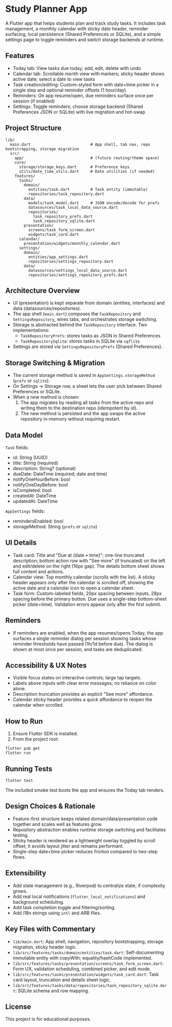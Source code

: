 # Study Planner App

A Flutter app that helps students plan and track study tasks. It includes task management, a monthly calendar with sticky date header, reminder surfacing, local persistence (Shared Preferences or SQLite), and a simple settings page to toggle reminders and switch storage backends at runtime.

## Features

- Today tab: View tasks due today; add, edit, delete with undo
- Calendar tab: Scrollable month view with markers; sticky header shows active date; select a date to view tasks
- Task creation/editing: Custom-styled form with date+time picker in a single step and optional reminder offsets (1 hour/day)
- Reminders: On app resume/open, due reminders surface once per session (if enabled)
- Settings: Toggle reminders; choose storage backend (Shared Preferences JSON or SQLite) with live migration and hot-swap

## Project Structure

```
lib/
  main.dart                          # App shell, tab nav, repo bootstrapping, storage migration
  src/
    app/                             # (future routing/theme space)
    core/
      storage/storage_keys.dart      # Preference keys
      utils/date_time_utils.dart     # Date utilities (if needed)
    features/
      tasks/
        domain/
          entities/task.dart         # Task entity (immutable)
          repositories/task_repository.dart
        data/
          models/task_model.dart     # JSON encode/decode for prefs
          datasources/task_local_data_source.dart
          repositories/
            task_repository_prefs.dart
            task_repository_sqlite.dart
        presentation/
          screens/task_form_screen.dart
          widgets/task_card.dart
      calendar/
        presentation/widgets/monthly_calendar.dart
      settings/
        domain/
          entities/app_settings.dart
          repositories/settings_repository.dart
        data/
          datasources/settings_local_data_source.dart
          repositories/settings_repository_prefs.dart
```

## Architecture Overview

- UI (presentation) is kept separate from domain (entities, interfaces) and data (datasources/repositories).
- The app shell (`main.dart`) composes the `TaskRepository` and `SettingsRepository`, wires tabs, and orchestrates storage switching.
- Storage is abstracted behind the `TaskRepository` interface. Two implementations:
  - `TaskRepositoryPrefs`: stores tasks as JSON in Shared Preferences
  - `TaskRepositorySqlite`: stores tasks in SQLite via `sqflite`
- Settings are stored via `SettingsRepositoryPrefs` (Shared Preferences).

## Storage Switching & Migration

- The current storage method is saved in `AppSettings.storageMethod` (`prefs` or `sqlite`).
- On Settings → Storage row, a sheet lets the user pick between Shared Preferences or SQLite.
- When a new method is chosen:
  1. The app migrates by reading all tasks from the active repo and writing them to the destination repo (idempotent by id).
  2. The new method is persisted and the app swaps the active repository in-memory without requiring restart.

## Data Model

`Task` fields:
- id: String (UUID)
- title: String (required)
- description: String? (optional)
- dueDate: DateTime (required; date and time)
- notifyOneHourBefore: bool
- notifyOneDayBefore: bool
- isCompleted: bool
- createdAt: DateTime
- updatedAt: DateTime

`AppSettings` fields:
- remindersEnabled: bool
- storageMethod: String (`prefs` or `sqlite`)

## UI Details

- Task card: Title and "Due at {date • time}"; one-line truncated description; bottom action row with "See more" (if truncated) on the left and edit/delete on the right (16px gap). The details bottom sheet shows full content and actions.
- Calendar view: Top monthly calendar (scrolls with the list). A sticky header appears only after the calendar is scrolled off, showing the active date and a calendar icon to open a calendar sheet.
- Task form: Custom-labeled fields, 20px spacing between inputs, 28px spacing before the primary button. Due uses a single-step bottom-sheet picker (date+time). Validation errors appear only after the first submit.

## Reminders

- If reminders are enabled, when the app resumes/opens Today, the app surfaces a single reminder dialog per session showing tasks whose reminder thresholds have passed (1h/1d before due). The dialog is shown at most once per session, and tasks are deduplicated.

## Accessibility & UX Notes

- Visible focus states on interactive controls; large tap targets.
- Labels above inputs with clear error messages; no reliance on color alone.
- Description truncation provides an explicit "See more" affordance.
- Calendar sticky header provides a quick affordance to reopen the calendar when scrolled.

## How to Run

1. Ensure Flutter SDK is installed.
2. From the project root:

```
flutter pub get
flutter run
```

## Running Tests

```
flutter test
```

The included smoke test boots the app and ensures the Today tab renders.

## Design Choices & Rationale

- Feature-first structure keeps related domain/data/presentation code together and scales well as features grow.
- Repository abstraction enables runtime storage switching and facilitates testing.
- Sticky header is rendered as a lightweight overlay toggled by scroll offset; it avoids layout jitter and remains performant.
- Single-step date+time picker reduces friction compared to two-step flows.

## Extensibility

- Add state management (e.g., Riverpod) to centralize state, if complexity grows.
- Add real local notifications (`flutter_local_notifications`) and background scheduling.
- Add task completion toggle and filtering/sorting.
- Add i18n strings using `intl` and ARB files.

## Key Files with Commentary

- `lib/main.dart`: App shell, navigation, repository bootstrapping, storage migration, sticky header logic.
- `lib/src/features/tasks/domain/entities/task.dart`: Self-documenting immutable entity with copyWith; equality/hashCode implemented.
- `lib/src/features/tasks/presentation/screens/task_form_screen.dart`: Form UX, validation scheduling, combined picker, and edit mode.
- `lib/src/features/tasks/presentation/widgets/task_card.dart`: Task card layout, truncation and details sheet logic.
- `lib/src/features/tasks/data/repositories/task_repository_sqlite.dart`: SQLite schema and row mapping.

## License

This project is for educational purposes.
